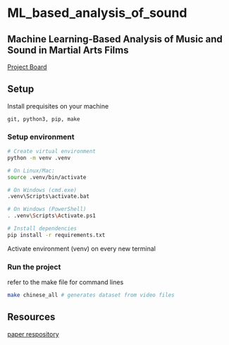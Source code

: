 # ML_based_analysis_of_sound

## Machine Learning-Based Analysis of Music and Sound in Martial Arts Films

[Project Board](https://github.com/users/hughmancoder/projects/4)

## Setup

Install prequisites on your machine

`git, python3, pip, make`

### Setup environment

```bash
# Create virtual environment
python -m venv .venv

# On Linux/Mac:
source .venv/bin/activate   

# On Windows (cmd.exe)
.venv\Scripts\activate.bat

# On Windows (PowerShell)
. .venv\Scripts\Activate.ps1

# Install dependencies
pip install -r requirements.txt
```

Activate environment (venv) on every new terminal 

### Run the project

refer to the make file for command lines

```bash
make chinese_all # generates dataset from video files
```

## Resources

[paper respository](https://github.com/dhing1024/cs230-instrument-audio-ai)
